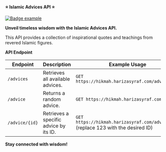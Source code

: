**⭐️ Islamic Advices API ⭐️**

[![Badge example](https://img.shields.io/badge/language-Python-blue.svg)](https://medium.com/javascript-in-plain-english/how-to-make-custom-language-badges-for-your-profile-using-shields-io-d2aeaf016b6b)

**Unveil timeless wisdom with the Islamic Advices API.**  

This API provides a collection of inspirational quotes and teachings from revered Islamic figures. 

**API Endpoint**

| Endpoint | Description | Example Usage |
|---|---|---|
| `/advices` | Retrieves all available advices. | `GET https://hikmah.harizasyraf.com/advices` |
| `/advice` | Returns a random advice. | `GET https://hikmah.harizasyraf.com/advice` |
| `/advice/{id}` | Retrieves a specific advice by its ID. | `GET https://hikmah.harizasyraf.com/advice/123` (replace 123 with the desired ID) |

**Stay connected with wisdom!**
